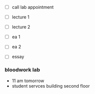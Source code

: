- [ ] call lab appointment
- [ ] lecture 1
- [ ] lecture 2
- [ ] ea 1 
- [ ] ea 2 
- [ ] essay


### bloodwork lab
- 11 am tomorrow
- student servces building second floor
